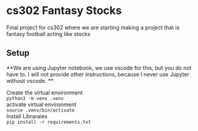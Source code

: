 # cs302 Fantasy Stocks
Final project for cs302 where we are starting making a project that is fantasy football acting like stocks

## Setup
**We are using Jupyter notebook, we use vscode for this, but you do not have to. I will not provide other instructions, because I never use Jupyter without vscode. **  
  
Create the virtual environment  
```python3 -m venv .venv```  
activate virtual environment  
```source .venv/bin/activate```  
Install Libraraies  
```pip install -r requirements.txt```  


